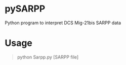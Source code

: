 pySARPP
=======

Python program to interpret DCS Mig-21bis SARPP data

Usage
======

> python Sarpp.py [SARPP file]
